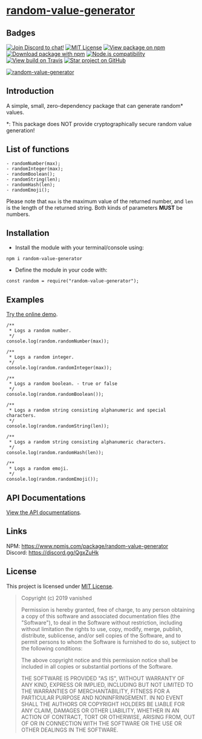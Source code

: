 # [random-value-generator][NPM Package]

## Badges

[![Join Discord to chat!](https://discordapp.com/api/guilds/519513445721178133/embed.png)](https://discord.gg/QgxZuHk) [![MIT License](https://img.shields.io/badge/license-MIT-0366d6.svg?longCache=true&style=flat-square)](/LICENSE) [![View package on npm](https://img.shields.io/npm/v/random-value-generator.svg?longCache=true&style=flat-square&logo=npm&color=cb3837)][NPM Package] [![Download package with npm](https://img.shields.io/npm/dt/random-value-generator.svg?longCache=true&style=flat-square&logo=npm&color=cb3837)][NPM Package] [![Node.js compatibility](https://img.shields.io/node/v/random-value-generator.svg?longCache=true&style=flat-square&logo=node.js&color=026e00)](https://nodejs.org/) [![View build on Travis](https://img.shields.io/travis/com/vanishedvan/random-value-generator.svg?longCache=true&style=flat-square&logo=travis)](https://travis-ci.com/vanishedvan/random-value-generator) [![Star project on GitHub](https://img.shields.io/github/stars/vanishedvan/random-value-generator.svg?longCache=true&style=social)](https://github.com/vanishedvan/random-value-generator)

[![random-value-generator](https://nodei.co/npm/random-value-generator.png?downloads=true&downloadRank=true&stars=true)][NPM Package]

## Introduction

A simple, small, zero-dependency package that can generate random\* values.

\*: This package does NOT provide cryptographically secure random value generation!

## List of functions

```
- randomNumber(max);
- randomInteger(max);
- randomBoolean();
- randomString(len);
- randomHash(len);
- randomEmoji();
```

Please note that `max` is the maximum value of the returned number, and `len` is the length of the returned string. Both kinds of parameters **MUST** be numbers.

## Installation

* Install the module with your terminal/console using:
```
npm i random-value-generator
```

* Define the module in your code with:
```
const random = require("random-value-generator");
```

## Examples

[Try the online demo](https://lightwayup.github.io/random-value-generator/).

```
/**
 * Logs a random number.
 */
console.log(random.randomNumber(max));

/**
 * Logs a random integer.
 */
console.log(random.randomInteger(max));

/**
 * Logs a random boolean. - true or false
 */
console.log(random.randomBoolean());

/**
 * Logs a random string consisting alphanumeric and special characters.
 */
console.log(random.randomString(len));

/**
 * Logs a random string consisting alphanumeric characters.
 */
console.log(random.randomHash(len));

/**
 * Logs a random emoji.
 */
console.log(random.randomEmoji());
```

## API Documentations

[View the API documentations](/API_DOCS.md).

## Links

NPM: https://www.npmjs.com/package/random-value-generator  
Discord: https://discord.gg/QgxZuHk

## License

This project is licensed under [MIT License](/LICENSE).

> Copyright (c) 2019 vanished
> 
> Permission is hereby granted, free of charge, to any person obtaining a copy
> of this software and associated documentation files (the "Software"), to deal
> in the Software without restriction, including without limitation the rights
> to use, copy, modify, merge, publish, distribute, sublicense, and/or sell
> copies of the Software, and to permit persons to whom the Software is
> furnished to do so, subject to the following conditions:
> 
> The above copyright notice and this permission notice shall be included in all
> copies or substantial portions of the Software.
> 
> THE SOFTWARE IS PROVIDED "AS IS", WITHOUT WARRANTY OF ANY KIND, EXPRESS OR
> IMPLIED, INCLUDING BUT NOT LIMITED TO THE WARRANTIES OF MERCHANTABILITY,
> FITNESS FOR A PARTICULAR PURPOSE AND NONINFRINGEMENT. IN NO EVENT SHALL THE
> AUTHORS OR COPYRIGHT HOLDERS BE LIABLE FOR ANY CLAIM, DAMAGES OR OTHER
> LIABILITY, WHETHER IN AN ACTION OF CONTRACT, TORT OR OTHERWISE, ARISING FROM,
> OUT OF OR IN CONNECTION WITH THE SOFTWARE OR THE USE OR OTHER DEALINGS IN THE
> SOFTWARE.

[NPM Package]: https://www.npmjs.com/package/random-value-generator
